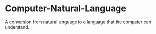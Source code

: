 Computer-Natural-Language
=========================

A conversion from natural language to a language that the computer can understand.